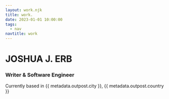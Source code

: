 ```yaml
---
layout: work.njk
title: work.
date: 2023-01-01 10:00:00
tags:
  - nav
navtitle: work
---
```


# JOSHUA J. ERB
### Writer & Software Engineer

Currently based in {{ metadata.outpost.city }}, {{ metadata.outpost.country }}
